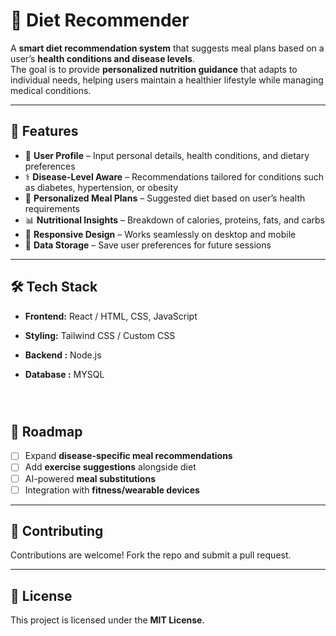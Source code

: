 
# 🥗 Diet Recommender

A **smart diet recommendation system** that suggests meal plans based on a user’s **health conditions and disease levels**.  
The goal is to provide **personalized nutrition guidance** that adapts to individual needs, helping users maintain a healthier lifestyle while managing medical conditions.

---

## 🚀 Features

- 👤 **User Profile** – Input personal details, health conditions, and dietary preferences  
- ⚕️ **Disease-Level Aware** – Recommendations tailored for conditions such as diabetes, hypertension, or obesity  
- 🥦 **Personalized Meal Plans** – Suggested diet based on user’s health requirements  
- 📊 **Nutritional Insights** – Breakdown of calories, proteins, fats, and carbs  
- 📱 **Responsive Design** – Works seamlessly on desktop and mobile  
- 💾 **Data Storage** – Save user preferences for future sessions  

---

## 🛠️ Tech Stack

- **Frontend:** React / HTML, CSS, JavaScript  
- **Styling:** Tailwind CSS / Custom CSS  
- **Backend :** Node.js
- **Database :** MYSQL


   ```



## 📌 Roadmap

* [ ] Expand **disease-specific meal recommendations**
* [ ] Add **exercise suggestions** alongside diet
* [ ] AI-powered **meal substitutions**
* [ ] Integration with **fitness/wearable devices**

---

## 🤝 Contributing

Contributions are welcome! Fork the repo and submit a pull request.

---

## 📜 License

This project is licensed under the **MIT License**.


```

